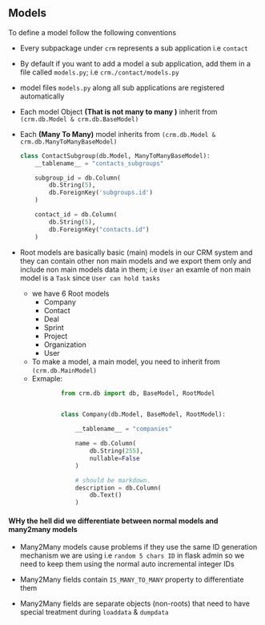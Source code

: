 ## Models

To define a model follow the following conventions

- Every subpackage under ```crm``` represents a sub application i.e ```contact```
- By default if you want to add a model a sub application, add them in a file called ```models.py```; i.e ```crm./contact/models.py```
- model files ```models.py``` along all sub applications are registered automatically
- Each model Object **(That is not many to many )** inherit from ```(crm.db.Model & crm.db.BaseModel)```

- Each **(Many To Many)** model inherits from ```(crm.db.Model & crm.db.ManyToManyBaseModel)```
    ```python
    class ContactSubgroup(db.Model, ManyToManyBaseModel):
        __tablename__ = "contacts_subgroups"

        subgroup_id = db.Column(
            db.String(5),
            db.ForeignKey('subgroups.id')
        )

        contact_id = db.Column(
            db.String(5),
            db.ForeignKey("contacts.id")
        )
    ```

- Root models are basically basic (main) models in our CRM system and they can contain other non main models and we export them only
and include non main models data in them; i.e ```User```
an examle of non main model is a ```Task``` since ```User can hold tasks```
    - we have 6 Root models
        - Company
        - Contact
        - Deal
        - Sprint
        - Project
        - Organization
        - User
    - To make a model, a main model, you need to inherit from  ```(crm.db.MainModel)```
    - Exmaple:
        ```python
                from crm.db import db, BaseModel, RootModel


                class Company(db.Model, BaseModel, RootModel):

                    __tablename__ = "companies"

                    name = db.Column(
                        db.String(255),
                        nullable=False
                    )

                    # should be markdown.
                    description = db.Column(
                        db.Text()
                    )
        ```


#### WHy the hell did we differentiate between normal models and many2many models

- Many2Many models cause problems if they use the same ID generation mechanism
we are using i.e ```random 5 chars ID``` in flask admin
so we need to keep them using the normal auto incremental integer IDs

- Many2Many fields contain ```IS_MANY_TO_MANY``` property to differentiate them

- Many2Many fields are separate objects (non-roots) that need to have special treatment during ```loaddata``` & ```dumpdata```
